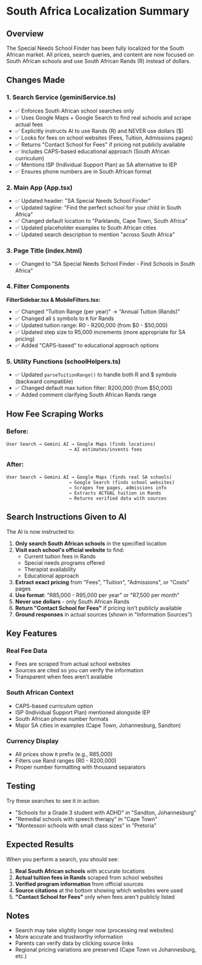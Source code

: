 # South Africa Localization Summary

## Overview
The Special Needs School Finder has been fully localized for the South African market. All prices, search queries, and content are now focused on South African schools and use South African Rands (R) instead of dollars.

## Changes Made

### 1. **Search Service (geminiService.ts)**
- ✅ Enforces South African school searches only
- ✅ Uses Google Maps + Google Search to find real schools and scrape actual fees
- ✅ Explicitly instructs AI to use Rands (R) and NEVER use dollars ($)
- ✅ Looks for fees on school websites (Fees, Tuition, Admissions pages)
- ✅ Returns "Contact School for Fees" if pricing not publicly available
- ✅ Includes CAPS-based educational approach (South African curriculum)
- ✅ Mentions ISP (Individual Support Plan) as SA alternative to IEP
- ✅ Ensures phone numbers are in South African format

### 2. **Main App (App.tsx)**
- ✅ Updated header: "SA Special Needs School Finder"
- ✅ Updated tagline: "Find the perfect school for your child in South Africa"
- ✅ Changed default location to "Parklands, Cape Town, South Africa"
- ✅ Updated placeholder examples to South African cities
- ✅ Updated search description to mention "across South Africa"

### 3. **Page Title (index.html)**
- ✅ Changed to "SA Special Needs School Finder - Find Schools in South Africa"

### 4. **Filter Components**
**FilterSidebar.tsx & MobileFilters.tsx:**
- ✅ Changed "Tuition Range (per year)" → "Annual Tuition (Rands)"
- ✅ Changed all `$` symbols to `R` for Rands
- ✅ Updated tuition range: R0 - R200,000 (from $0 - $50,000)
- ✅ Updated step size to R5,000 increments (more appropriate for SA pricing)
- ✅ Added "CAPS-based" to educational approach options

### 5. **Utility Functions (schoolHelpers.ts)**
- ✅ Updated `parseTuitionRange()` to handle both R and $ symbols (backward compatible)
- ✅ Changed default max tuition filter: R200,000 (from $50,000)
- ✅ Added comment clarifying South African Rands range

## How Fee Scraping Works

### Before:
```
User Search → Gemini AI → Google Maps (finds locations)
                       → AI estimates/invents fees
```

### After:
```
User Search → Gemini AI → Google Maps (finds real SA schools)
                       → Google Search (finds school websites)
                       → Scrapes fee pages, admissions info
                       → Extracts ACTUAL tuition in Rands
                       → Returns verified data with sources
```

## Search Instructions Given to AI

The AI is now instructed to:

1. **Only search South African schools** in the specified location
2. **Visit each school's official website** to find:
   - Current tuition fees in Rands
   - Special needs programs offered
   - Therapist availability
   - Educational approach
3. **Extract exact pricing** from "Fees", "Tuition", "Admissions", or "Costs" pages
4. **Use format**: "R85,000 - R95,000 per year" or "R7,500 per month"
5. **Never use dollars** - only South African Rands
6. **Return "Contact School for Fees"** if pricing isn't publicly available
7. **Ground responses** in actual sources (shown in "Information Sources")

## Key Features

### Real Fee Data
- Fees are scraped from actual school websites
- Sources are cited so you can verify the information
- Transparent when fees aren't available

### South African Context
- CAPS-based curriculum option
- ISP (Individual Support Plan) mentioned alongside IEP
- South African phone number formats
- Major SA cities in examples (Cape Town, Johannesburg, Sandton)

### Currency Display
- All prices show `R` prefix (e.g., R85,000)
- Filters use Rand ranges (R0 - R200,000)
- Proper number formatting with thousand separators

## Testing

Try these searches to see it in action:
- "Schools for a Grade 3 student with ADHD" in "Sandton, Johannesburg"
- "Remedial schools with speech therapy" in "Cape Town"
- "Montessori schools with small class sizes" in "Pretoria"

## Expected Results

When you perform a search, you should see:
1. **Real South African schools** with accurate locations
2. **Actual tuition fees in Rands** scraped from school websites
3. **Verified program information** from official sources
4. **Source citations** at the bottom showing which websites were used
5. **"Contact School for Fees"** only when fees aren't publicly listed

## Notes

- Search may take slightly longer now (processing real websites)
- More accurate and trustworthy information
- Parents can verify data by clicking source links
- Regional pricing variations are preserved (Cape Town vs Johannesburg, etc.)

